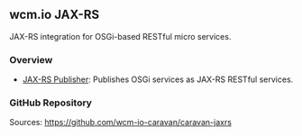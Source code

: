 ## wcm.io JAX-RS

JAX-RS integration for OSGi-based RESTful micro services.


### Overview

* [JAX-RS Publisher](publisher/): Publishes OSGi services as JAX-RS RESTful services.


### GitHub Repository

Sources: https://github.com/wcm-io-caravan/caravan-jaxrs

